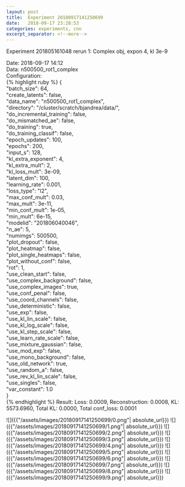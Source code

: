 ```yaml
---
layout: post
title:  Experiment 20180917141250699
date:   2018-09-17 23:28:53
categories: experiments, cnn
excerpt_separator: <!--more-->
---
```

Experiment 201805161048 rerun 1: Complex obj, expon 4, kl 3e-9  

 <!--more-->
Date: 2018-09-17 14:12  
Data: n500500_rot1_complex  
Configuration:   
{% highlight ruby %}
{  
    "batch_size": 64,   
    "create_latents": false,   
    "data_name": "n500500_rot1_complex",   
    "directory": "/cluster/scratch/bjandrea/data/",   
    "do_incremental_training": false,   
    "do_mismatched_ae": false,   
    "do_training": true,   
    "do_training_classif": false,   
    "epoch_updates": 100,   
    "epochs": 200,   
    "input_s": 128,   
    "kl_extra_exponent": 4,   
    "kl_extra_mult": 2,   
    "kl_loss_mult": 3e-09,   
    "latent_dim": 100,   
    "learning_rate": 0.001,   
    "loss_type": "l2",   
    "max_conf_mult": 0.03,   
    "max_mult": 3e-11,   
    "min_conf_mult": 1e-05,   
    "min_mult": 6e-15,   
    "modelid": "201806040046",   
    "n_ae": 5,   
    "numimgs": 500500,   
    "plot_dropout": false,   
    "plot_heatmap": false,   
    "plot_single_heatmaps": false,   
    "plot_without_conf": false,   
    "rot": 1,   
    "use_clean_start": false,   
    "use_complex_background": false,   
    "use_complex_images": true,   
    "use_conf_penal": false,   
    "use_coord_channels": false,   
    "use_deterministic": false,   
    "use_exp": false,   
    "use_kl_lin_scale": false,   
    "use_kl_log_scale": false,   
    "use_kl_step_scale": false,   
    "use_learn_rate_scale": false,   
    "use_mixture_gaussian": false,   
    "use_mod_exp": false,   
    "use_mono_background": false,   
    "use_old_network": true,   
    "use_random_a": false,   
    "use_rev_kl_lin_scale": false,   
    "use_singles": false,   
    "var_constant": 1.0  
}  
{% endhighlight %}
Result: Loss: 0.0009, Reconstruction: 0.0008, KL: 5573.6960, Total KL: 0.0000,  Total conf_loss: 0.0001  

![]({{"/assets/images/20180917141250699/0.png"| absolute_url}})
![]({{"/assets/images/20180917141250699/1.png"| absolute_url}})
![]({{"/assets/images/20180917141250699/2.png"| absolute_url}})
![]({{"/assets/images/20180917141250699/3.png"| absolute_url}})
![]({{"/assets/images/20180917141250699/4.png"| absolute_url}})
![]({{"/assets/images/20180917141250699/5.png"| absolute_url}})
![]({{"/assets/images/20180917141250699/6.png"| absolute_url}})
![]({{"/assets/images/20180917141250699/7.png"| absolute_url}})
![]({{"/assets/images/20180917141250699/8.png"| absolute_url}})
![]({{"/assets/images/20180917141250699/9.png"| absolute_url}})
